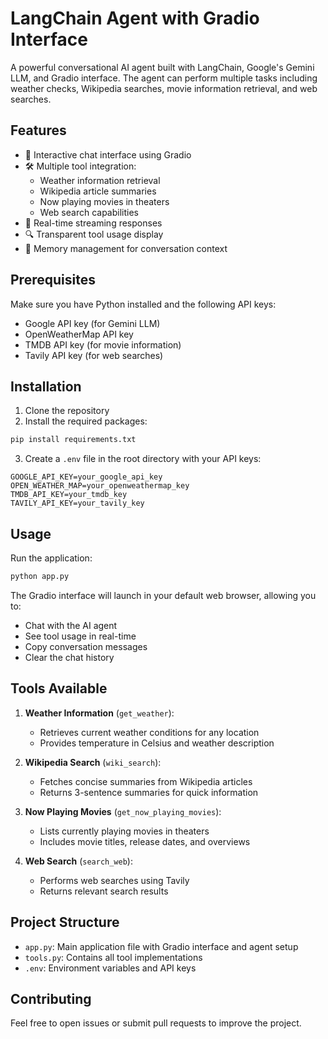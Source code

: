 # LangChain Agent with Gradio Interface

A powerful conversational AI agent built with LangChain, Google's Gemini LLM, and Gradio interface. The agent can perform multiple tasks including weather checks, Wikipedia searches, movie information retrieval, and web searches.

## Features

- 🤖 Interactive chat interface using Gradio
- 🛠️ Multiple tool integration:
  - Weather information retrieval
  - Wikipedia article summaries
  - Now playing movies in theaters
  - Web search capabilities
- 📝 Real-time streaming responses
- 🔍 Transparent tool usage display
- 💾 Memory management for conversation context

## Prerequisites

Make sure you have Python installed and the following API keys:
- Google API key (for Gemini LLM)
- OpenWeatherMap API key
- TMDB API key (for movie information)
- Tavily API key (for web searches)

## Installation

1. Clone the repository
2. Install the required packages:
```bash
pip install requirements.txt
```

3. Create a `.env` file in the root directory with your API keys:
```env
GOOGLE_API_KEY=your_google_api_key
OPEN_WEATHER_MAP=your_openweathermap_key
TMDB_API_KEY=your_tmdb_key
TAVILY_API_KEY=your_tavily_key
```

## Usage

Run the application:
```bash
python app.py
```

The Gradio interface will launch in your default web browser, allowing you to:
- Chat with the AI agent
- See tool usage in real-time
- Copy conversation messages
- Clear the chat history

## Tools Available

1. **Weather Information** (`get_weather`):
   - Retrieves current weather conditions for any location
   - Provides temperature in Celsius and weather description

2. **Wikipedia Search** (`wiki_search`):
   - Fetches concise summaries from Wikipedia articles
   - Returns 3-sentence summaries for quick information

3. **Now Playing Movies** (`get_now_playing_movies`):
   - Lists currently playing movies in theaters
   - Includes movie titles, release dates, and overviews

4. **Web Search** (`search_web`):
   - Performs web searches using Tavily
   - Returns relevant search results

## Project Structure

- `app.py`: Main application file with Gradio interface and agent setup
- `tools.py`: Contains all tool implementations
- `.env`: Environment variables and API keys

## Contributing

Feel free to open issues or submit pull requests to improve the project.

